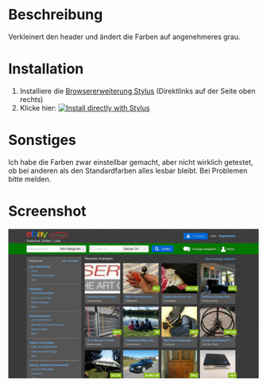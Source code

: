 # Beschreibung

Verkleinert den header und ändert die Farben auf angenehmeres grau.


# Installation

1. Installiere die [Browsererweiterung Stylus](https://add0n.com/stylus.html) (Direktlinks auf der Seite oben rechts)
2. Klicke hier: [![Install directly with Stylus](https://img.shields.io/badge/Install%20directly%20with-Stylus-238b8b.svg)](https://raw.githubusercontent.com/stonecrusher/stylus-UserCSS/master/ebay-kleinanzeigen/ebay-kleinanzeigen.user.css)


# Sonstiges

Ich habe die Farben zwar einstellbar gemacht, aber nicht wirklich getestet, ob bei anderen als den Standardfarben alles lesbar bleibt. Bei Problemen bitte melden.

# Screenshot

![ebay-kleinanzeigen screenshot](2019-04-27%2020_22_56.png)
